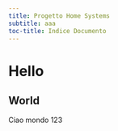 ```yaml
---
title: Progetto Home Systems
subtitle: aaa
toc-title: Indice Documento
---
```


# Hello

## World

Ciao mondo 123